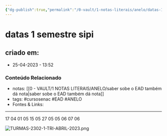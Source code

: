```yaml
---
{"dg-publish":true,"permalink":"/0-vault/1-notas-literais/anelo/datas-1-semestre-sipi/","tags":["cursosenac","EAD","ANELO"],"dgHomeLink":true,"dgShowLocalGraph":true,"dgShowFileTree":true,"dgEnableSearch":true,"noteIcon":""}
---
```


# datas 1 semestre sipi

## criado em: 
-  25-04-2023 - 13:52

### Conteúdo Relacionado
- notas: [[0 - VAULT/1 NOTAS LITERAIS/ANELO/saber sobe o EAD também dá nota\|saber sobe o EAD também dá nota]]
- tags: #cursosenac #EAD  #ANELO 
- Fontes & Links: 

---

17 04
01 05
15 05
27 05
05 06
07 06

![TURMAS-2302-1-TRI-ABRIL-2023.png](/img/user/0%20-%20VAULT/1%20NOTAS%20LITERAIS/ANELO/TURMAS-2302-1-TRI-ABRIL-2023.png)